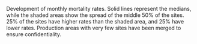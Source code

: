 Development of monthly mortality rates.
Solid lines represent the medians, while the shaded areas show the spread of the middle 50% of the sites.
25% of the sites have higher rates than the shaded area, and 25% have lower rates.
Production areas with very few sites have been merged to ensure confidentiality.
